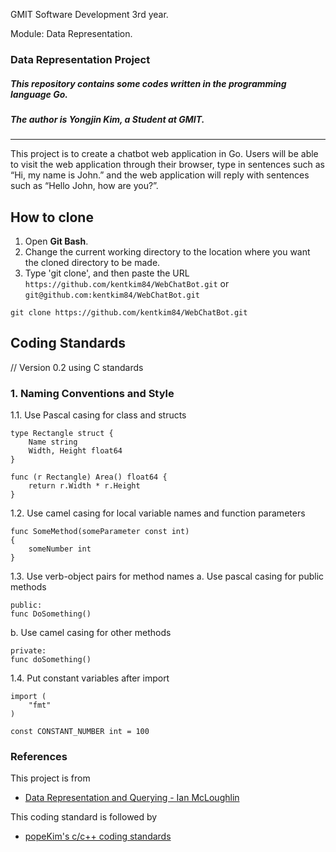 GMIT Software Development 3rd year.

Module: Data Representation.

### Data Representation Project
##### This repository contains some codes written in the programming language Go.
##### The author is Yongjin Kim, a Student at GMIT.
---
This project is to create a chatbot web application in Go. Users will be able to visit the web application through their browser, type in sentences such as “Hi, my name is John.” and the web application will reply with sentences such as “Hello John, how are you?”.

## How to clone
1. Open **Git Bash**.
2. Change the current working directory to the location where you want the cloned directory to be made.
3. Type 'git clone', and then paste the URL `https://github.com/kentkim84/WebChatBot.git` or `git@github.com:kentkim84/WebChatBot.git`
```
git clone https://github.com/kentkim84/WebChatBot.git
```
## Coding Standards
// Version 0.2 using C standards

### 1. Naming Conventions and Style
1.1. Use Pascal casing for class and structs
    
    type Rectangle struct {
        Name string
        Width, Height float64
    }

    func (r Rectangle) Area() float64 {
        return r.Width * r.Height
    }

1.2. Use camel casing for local variable names and function parameters
    
    func SomeMethod(someParameter const int)
    {
        someNumber int
    }

1.3. Use verb-object pairs for method names
a.	Use pascal casing for public methods
        
    public:
    func DoSomething()

b.	Use camel casing for other methods
        
    private:
    func doSomething()

1.4. Put constant variables after import

    import (
        "fmt"
    )

    const CONSTANT_NUMBER int = 100

### References
This project is from
* [Data Representation and Querying - Ian McLoughlin](https://data-representation.github.io/problems/project.html)

This coding standard is followed by
* [popeKim's c/c++ coding standards](https://docs.google.com/document/d/1cT8EPgMXe0eopeHvwuFmbHG4TJr5kUmcovkr5irQZmo/edit#heading=h.r2n9mhxbh2gg)